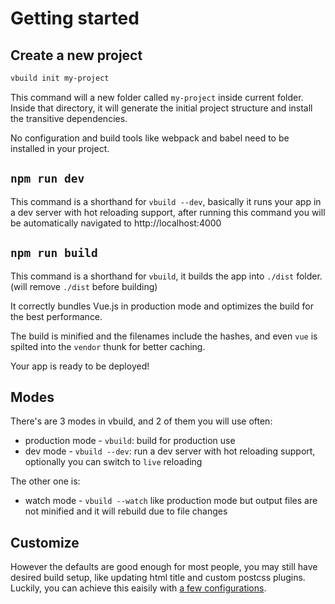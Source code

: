 # Getting started

<!-- toc -->

## Create a new project

```bash
vbuild init my-project
```

This command will a new folder called `my-project` inside current folder. Inside that directory, it will generate the initial project structure and install the transitive dependencies.

No configuration and build tools like webpack and babel need to be installed in your project.

## `npm run dev`

This command is a shorthand for `vbuild --dev`, basically it runs your app in a dev server with hot reloading support, after running this command you will be automatically navigated to http://localhost:4000

## `npm run build`

This command is a shorthand for `vbuild`, it builds the app into `./dist` folder. (will remove `./dist` before building)

It correctly bundles Vue.js in production mode and optimizes the build for the best performance.

The build is minified and the filenames include the hashes, and even `vue` is spilted into the `vendor` thunk for better caching.

Your app is ready to be deployed!

## Modes

There's are 3 modes in vbuild, and 2 of them you will use often:

- production mode - `vbuild`: build for production use
- dev mode - `vbuild --dev`: run a dev server with hot reloading support, optionally you can switch to `live` reloading

The other one is:

- watch mode - `vbuild --watch` like production mode but output files are not minified and it will rebuild due to file changes



## Customize

However the defaults are good enough for most people, you may still have desired build setup, like updating html title and custom postcss plugins. Luckily, you can achieve this eaisily with [a few configurations](/docs/config.html).
